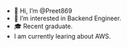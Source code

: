 - 👋 Hi, I’m @Preet869
- 👀 I’m interested in Backend Engineer. 
- 🎓 Recent graduate.
- I am currently learing about AWS.

<!---
Preet869/Preet869 is a ✨ special ✨ repository because its `README.md` (this file) appears on your GitHub profile.
You can click the Preview link to take a look at your changes.
--->
